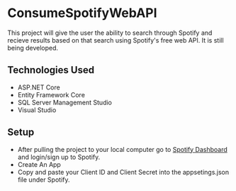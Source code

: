 # ConsumeSpotifyWebAPI

This project will give the user the ability to search through Spotify and recieve results based on that search using Spotify's free web API. It is still being developed.

## Technologies Used
- ASP.NET Core
- Entity Framework Core
- SQL Server Management Studio
- Visual Studio

## Setup
- After pulling the project to your local computer go to [Spotify Dashboard](https://developer.spotify.com/dashboard/) and login/sign up to Spotify.
- Create An App
- Copy and paste your Client ID and Client Secret into the appsetings.json file under Spotify.
